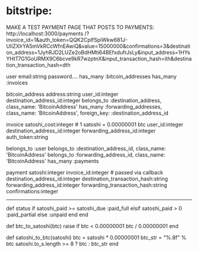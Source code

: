 bitstripe:
==========

MAKE A TEST PAYMENT PAGE THAT POSTS TO PAYMENTS:
http://localhost:3000/payments
/?invoice_id=1&auth_token=QQK2CpIfSpiWkw681J-UIiZXlrYA5mVkRCcWfnEAwiQ&value=15000000&confirmations=3&destination_address=1JyhRJD2LUZe2oBdHMti64BEfxdufrJsLy&input_address=1HYsYHtT7G1GoURMX9C6bcve9kR7wzptnX&input_transaction_hash=ith&destination_transaction_hash=dth

user
  email:string
  password....
  has_many :bitcoin_addresses
  has_many :invoices

bitcoin_address
  address:string
  user_id:integer
  destination_address_id:integer
  belongs_to :destination_address, class_name: 'BitcoinAddress'
  has_many :forwarding_addresses, class_name: 'BitcoinAddress', foreign_key: :destination_address_id

invoice
  satoshi_cost:integer # 1 satoshi = 0.00000001 btc
  user_id:integer
  destination_address_id:integer
  forwarding_address_id:integer
  auth_token:string

  belongs_to :user
  belongs_to :destination_address_id, class_name: 'BitcoinAddress'
  belongs_to :forwarding_address_id, class_name: 'BitcoinAddress'
  has_many :payments

payment
  satoshi:integer
  invoice_id:integer # passed via callback
  destination_address_id:integer
  destination_transaction_hash:string
  forwarding_address_id:integer
  forwarding_transaction_hash:string
  confirmations:integer

----------

def status
  if satoshi_paid >= satoshi_due
    :paid_full
  elsif satoshi_paid > 0
    :paid_partial
  else
    :unpaid
  end
end

def btc_to_satoshi(btc)
  raise if btc < 0.00000001
  btc / 0.00000001
end

def satoshi_to_btc(satoshi)
  btc = satoshi * 0.00000001
  btc_str = "%.8f" % btc
  satoshi.to_s.length >= 8 ? btc : btc_str
end

